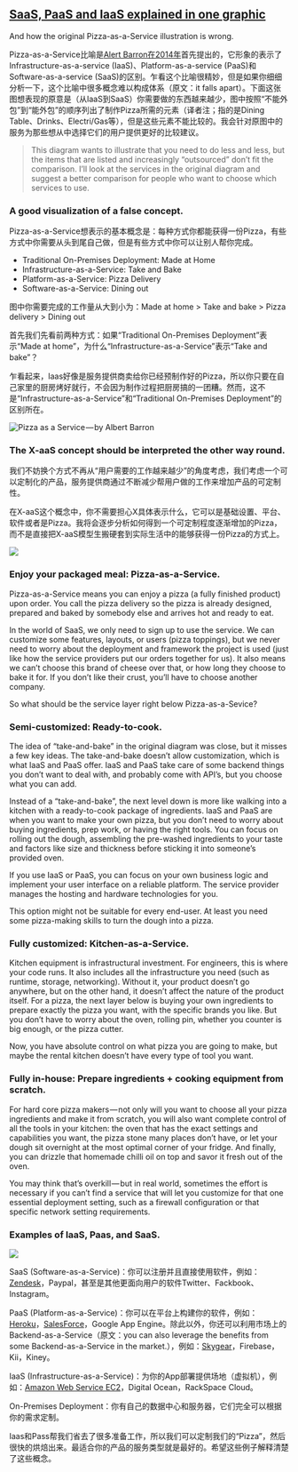 ## [SaaS, PaaS and IaaS explained in one graphic](https://m.oursky.com/saas-paas-and-iaas-explained-in-one-graphic-d56c3e6f4606)

And how the original Pizza-as-a-Service illustration is wrong.

Pizza-as-a-Service比喻是[Alert Barron在2014年](https://www.linkedin.com/pulse/20140730172610-9679881-pizza-as-a-service)首先提出的，它形象的表示了Infrastructure-as-a-service (IaaS)、Platform-as-a-service (PaaS)和Software-as-a-service (SaaS)的区别。乍看这个比喻很精妙，但是如果你细细分析一下，这个比喻中很多概念难以构成体系（原文：it falls apart）。下面这张图想表现的原意是（从IaaS到SaaS）你需要做的东西越来越少，图中按照“不能外包”到“能外包”的顺序列出了制作Pizza所需的元素（译者注；指的是Dining Table、Drinks、Electri/Gas等），但是这些元素不能比较的。我会针对原图中的服务为那些想从中选择它们的用户提供更好的比较建议。

>This diagram wants to illustrate that you need to do less and less, but the items that are listed and increasingly “outsourced” don’t fit the comparison. I’ll look at the services in the original diagram and suggest a better comparison for people who want to choose which services to use. 

### A good visualization of a false concept.

Pizza-as-a-Service想表示的基本概念是：每种方式你都能获得一份Pizza，有些方式中你需要从头到尾自己做，但是有些方式中你可以让别人帮你完成。

* Traditional On-Premises Deployment: Made at Home
* Infrastructure-as-a-Service: Take and Bake
* Platform-as-a-Service: Pizza Delivery
* Software-as-a-Service: Dining out

图中你需要完成的工作量从大到小为：Made at home > Take and bake > Pizza delivery > Dining out

首先我们先看前两种方式：如果“Traditional On-Premises Deployment”表示“Made at home”，为什么“Infrastructure-as-a-Service”表示“Take and bake”？

乍看起来，Iaas好像是服务提供商卖给你已经预制作好的Pizza，所以你只要在自己家里的厨房烤好就行，不会因为制作过程把厨房搞的一团糟。然而，这不是“Infrastructure-as-a-Service”和“Traditional On-Premises Deployment”的区别所在。

![Pizza as a Service — by Albert Barron](SaaS,-PaaS-and-IaaS-explained-in-one-graphic/1.jpeg)

### The X-aaS concept should be interpreted the other way round.

我们不妨换个方式不再从“用户需要的工作越来越少”的角度考虑，我们考虑一个可以定制化的产品，服务提供商通过不断减少帮用户做的工作来增加产品的可定制性。

在X-aaS这个概念中，你不需要担心X具体表示什么，它可以是基础设置、平台、软件或者是Pizza。我将会逐步分析如何得到一个可定制程度逐渐增加的Pizza，而不是直接把X-aaS模型生搬硬套到实际生活中的能够获得一份Pizza的方式上。

![](SaaS,-PaaS-and-IaaS-explained-in-one-graphic/2.png)

### Enjoy your packaged meal: Pizza-as-a-Service.
Pizza-as-a-Service means you can enjoy a pizza (a fully finished product) upon order. You call the pizza delivery so the pizza is already designed, prepared and baked by somebody else and arrives hot and ready to eat.

In the world of SaaS, we only need to sign up to use the service. We can customize some features, layouts, or users (pizza toppings), but we never need to worry about the deployment and framework the project is used (just like how the service providers put our orders together for us). It also means we can’t choose this brand of cheese over that, or how long they choose to bake it for. If you don’t like their crust, you’ll have to choose another company.
 
So what should be the service layer right below Pizza-as-a-Sevice?

### Semi-customized: Ready-to-cook.
The idea of “take-and-bake” in the original diagram was close, but it misses a few key ideas. The take-and-bake doesn’t allow customization, which is what IaaS and PaaS offer. IaaS and PaaS take care of some backend things you don’t want to deal with, and probably come with API’s, but you choose what you can add.

Instead of a “take-and-bake”, the next level down is more like walking into a kitchen with a ready-to-cook package of ingredients. IaaS and PaaS are when you want to make your own pizza, but you don’t need to worry about buying ingredients, prep work, or having the right tools. You can focus on rolling out the dough, assembling the pre-washed ingredients to your taste and factors like size and thickness before sticking it into someone’s provided oven.

If you use IaaS or PaaS, you can focus on your own business logic and implement your user interface on a reliable platform. The service provider manages the hosting and hardware technologies for you.

This option might not be suitable for every end-user. At least you need some pizza-making skills to turn the dough into a pizza.

### Fully customized: Kitchen-as-a-Service.
Kitchen equipment is infrastructural investment. For engineers, this is where your code runs. It also includes all the infrastructure you need (such as runtime, storage, networking). Without it, your product doesn’t go anywhere, but on the other hand, it doesn’t affect the nature of the product itself.
For a pizza, the next layer below is buying your own ingredients to prepare exactly the pizza you want, with the specific brands you like. But you don’t have to worry about the oven, rolling pin, whether you counter is big enough, or the pizza cutter.
 
Now, you have absolute control on what pizza you are going to make, but maybe the rental kitchen doesn’t have every type of tool you want.

### Fully in-house: Prepare ingredients + cooking equipment from scratch.
For hard core pizza makers — not only will you want to choose all your pizza ingredients and make it from scratch, you will also want complete control of all the tools in your kitchen: the oven that has the exact settings and capabilities you want, the pizza stone many places don’t have, or let your dough sit overnight at the most optimal corner of your fridge. And finally, you can drizzle that homemade chilli oil on top and savor it fresh out of the oven.

You may think that’s overkill — but in real world, sometimes the effort is necessary if you can’t find a service that will let you customize for that one essential deployment setting, such as a firewall configuration or that specific network setting requirements.

### Examples of IaaS, Paas, and SaaS.

![](SaaS,-PaaS-and-IaaS-explained-in-one-graphic/3.png)

SaaS (Software-as-a-Service)：你可以注册并且直接使用软件，例如：[Zendesk](http://zendesk.com/)，Paypal，甚至是其他更面向用户的软件Twitter、Fackbook、Instagram。

PaaS (Platform-as-a-Service)：你可以在平台上构建你的软件，例如：[Heroku](http://heroku.com/)，[SalesForce](http://force.com/)，Google App Engine。除此以外，你还可以利用市场上的Backend-as-a-Service（原文：you can also leverage the benefits from some Backend-as-a-Service in the market.），例如：[Skygear](http://skygear.io/)，Firebase，Kii，Kiney。

IaaS (Infrastructure-as-a-Service)：为你的App部署提供场地（虚拟机），例如：[Amazon Web Service EC2](https://aws.amazon.com/ec2/)，Digital Ocean，RackSpace Cloud。

On-Premises Deployment：你有自己的数据中心和服务器，它们完全可以根据你的需求定制。

Iaas和Pass帮我们省去了很多准备工作，所以我们可以定制我们的“Pizza”，然后很快的烘焙出来。最适合你的产品的服务类型就是最好的。希望这些例子解释清楚了这些概念。
